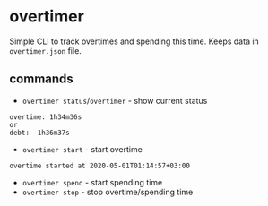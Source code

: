 # overtimer
Simple CLI to track overtimes and spending this time.
Keeps data in `overtimer.json` file.

## commands
- `overtimer status`/`overtimer` - show current status
```
overtime: 1h34m36s
or
debt: -1h36m37s
```

- `overtimer start` - start overtime
```
overtime started at 2020-05-01T01:14:57+03:00
```

- `overtimer spend` - start spending time
- `overtimer stop` - stop overtime/spending time
